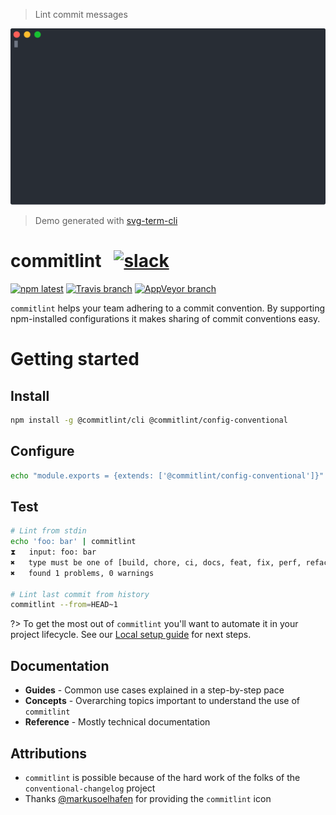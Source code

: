 > Lint commit messages

<div class="sequence">
    <img src="./assets/commitlint.svg"/>
</div>

> Demo generated with [svg-term-cli](https://github.com/marionebl/svg-term-cli) 

# commitlint &nbsp; [![slack][11]][12]

[![npm latest][2]][3] [![Travis branch][4]][5] [![AppVeyor branch][6]][7]

`commitlint` helps your team adhering to a commit convention. By supporting npm-installed configurations it makes sharing of commit conventions easy.

# Getting started

## Install

```bash
npm install -g @commitlint/cli @commitlint/config-conventional
```

## Configure

```bash
echo "module.exports = {extends: ['@commitlint/config-conventional']}" > commitlint.config.js
```

## Test

```bash
# Lint from stdin
echo 'foo: bar' | commitlint
⧗   input: foo: bar
✖   type must be one of [build, chore, ci, docs, feat, fix, perf, refactor, revert, style, test] [type-enum]
✖   found 1 problems, 0 warnings

# Lint last commit from history
commitlint --from=HEAD~1
```


?> To get the most out of `commitlint` you'll want to automate it in your project lifecycle. See our [Local setup guide](./guides-local-setup.md?id=guides-local-setup) for next steps.

## Documentation

* **Guides** - Common use cases explained in a step-by-step pace
* **Concepts** - Overarching topics important to understand the use of `commitlint`
* **Reference** - Mostly technical documentation

## Attributions

* `commitlint` is possible because of the hard work of the folks of the `conventional-changelog` project
* Thanks [@markusoelhafen](https://github.com/markusoelhafen) for providing
the `commitlint` icon

[0]: https://img.shields.io/badge/stability-stable-green.svg?style=flat-square
[1]: https://nodejs.org/api/documentation.html#documentation_stability_index
[2]: https://img.shields.io/npm/v/@commitlint/cli.svg?style=flat-square
[3]: https://npmjs.org/package/@commitlint/cli
[4]: https://img.shields.io/travis/marionebl/commitlint/master.svg?style=flat-square
[5]: https://travis-ci.org/marionebl/commitlint
[6]: https://img.shields.io/appveyor/ci/marionebl/commitlint/master.svg?style=flat-square
[7]: https://ci.appveyor.com/project/marionebl/commitlint

[8]: https://img.shields.io/badge/stability-experimental-orange.svg?style=flat-square
[9]: https://nodejs.org/api/documentation.html#documentation_stability_index

[10]: https://img.shields.io/npm/v/@commitlint/cli/next.svg?style=flat-square

[11]: http://devtoolscommunity.herokuapp.com/badge.svg?style=flat-square
[12]: http://devtoolscommunity.herokuapp.com
